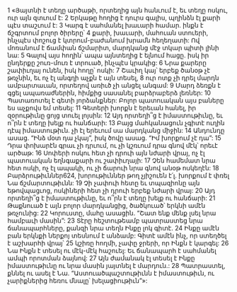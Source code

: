 1 «Յայտնի է տեղը արծաթի, որտեղից այն հանւում է,
եւ տեղը ոսկու, ուր այն զտւում է:
2 Երկաթը հողից է դուրս գալիս,
պղինձն էլ քարի պէս տաշւում է:
3 Կարգ է սահմանել խաւարի համար.
ինքն է ճշգրտում բոլոր ծիրերը՝
4 քարի, խաւարի, մահուան ստուերի,
ինչպէս փոշուց է կտրում-բաժանում խրամն հեղեղատի:
Ով մոռանում է ճամփան ճշմարիտ,
մարդկանց մէջ տկար պիտի լինի նա:
5 Գալով այս հողին՝ ապա այնտեղից է ելնում հացը.
իսկ իր ընդերքը շուռ-մուռ է տրուած, ինչպէս կրակից:
6 Նրա քարերը շափիւղայ ունեն, իսկ հողը՝ ոսկի:
7 Շաւիղ կայ՝ երբեք ծանօթ չէ թռչնին,
եւ ոչ էլ անգղի աչքն է այն տեսել,
8 ուր ոտք չի դրել մարդն ամբարտաւան,
որտեղով առիւծ չի անցել անգամ:
9 Մարդ ձեռքն է գցել ապառաժներին,
հիմքից սասանել բարձրաբերձ լեռներ:
10 Պատառոտել է գետի յորձանքներ:
Բոլոր պատուական այս բաները ես աչքովս եմ տեսել:
11 Գետերի խորքն է երեւան հանել,
իր զօրութիւնը ցոյց տուել լոյսին:
12 Այդ որտեղի՞ց է իմաստութիւնը,
եւ ո՞րն է տեղը խելք ու հանճարի:
13 Բայց մահկանացուն չգիտէ ուղին դէպ իմաստութիւն.
չի էլ երեւում սա մարդկանց միջին:
14 Անդունդը ասաց. “Ինձ մօտ դա չկայ”,
իսկ ծովը ասաց. “Իմ խորքում չէ դա”:
15 Դրա փոխարէն գրաւ չի դրւում,
ու չի կշռւում դրա գնով մէկ՝ որեւէ արծաթ:
16 Սոփերի ոսկու հետ չի դրուի այն նժարի վրայ,
ոչ էլ պատուական եղնգաքարի ու շափիւղայի:
17 Չեն համեմատ նրա հետ ոսկի, ոչ էլ ապակի,
ու չի ճարուի նրա գնով անօթ ոսկեղէն:
18 Բարձրութիւններ624, խորութիւններ թող չյիշուեն է՛լ.
խորքում է փռել Նա ճշմարտութիւնն:
19 Չի չափուի հետը եւ տպազիոնը այն եթովպացւոց,
ոսկիների հետ չի դրուի երբեք նժարի վրայ:
20 Այդ որտեղի՞ց է իմաստութիւնը,
եւ ո՞րն է տեղը խելք ու հանճարի:
21 Թաքնուած է այն բոլոր մարդկանցից,
ծածկուած՝ երկնի ամէն թռչունից:
22 Կորուստը, մահը ասացին. “Շատ ենք մենք լսել նրա համբաւի մասին”:
23 Տէրը հեշտութեամբ պատրաստեց նրա ճանապարհները,
քանզի նրա տեղն Ինքը լոկ գիտէ.
24 Ինքը ամէն բան երկնքի ներքոյ տեսնում է անձամբ:
Գիտէ ամէն ինչ, որ ստեղծել է աշխարհի վրայ՝
25 կշիռը հողմի, չափը ջրերի, որ Ինքն է կարգել:
26 Նա Ինքն է տեսել ու մէկ-մէկ հաշուել:
Եւ ճանապարհ է սահմանել ամպի որոտման ձայնով:
27 Այն ժամանակ էլ տեսել է Ինքը իմաստութիւնը
ու նրա մասին յայտնել է մարդուն.:
28 Պատրաստել, քննել ու ասել է Նա.
“Աստուածպաշտութիւնն է իմաստութիւն,
ու չարիքներից հեռու մնալը՝ խելացիութիւն”»:
